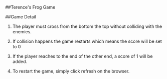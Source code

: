 ##Terence's Frog Game

##Game Detail
1. The player must cross from the bottom the top without colliding with the enemies.

2. If collision happens the game restarts which means the score will be set to 0

3. If the player reaches to the end of the other end, a score of 1 will be added.

4. To restart the game, simply click refresh on the browser.
